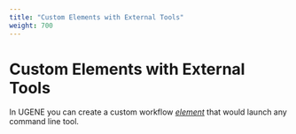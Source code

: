```yaml
---
title: "Custom Elements with External Tools"
weight: 700
---
```



# Custom Elements with External Tools

In UGENE you can create a custom workflow [_element_](../introduction/workflow-elements-and-connections) that would launch any command line tool.

